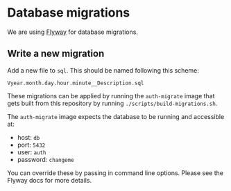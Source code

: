 # Database migrations
We are using [Flyway](https://flywaydb.org/) for database migrations.

## Write a new migration
Add a new file to `sql`. This should be named following this scheme:

```
Vyear.month.day.hour.minute__Description.sql
```

These migrations can be applied by running the `auth-migrate` image that gets
built from this repository by running `./scripts/build-migrations.sh`.

The `auth-migrate` image expects the database to be running and accessible 
at:

* host: `db`
* port: `5432`
* user: `auth`
* password: `changeme`

You can override these by passing in command line options. Please see the Flyway
docs for more details.
